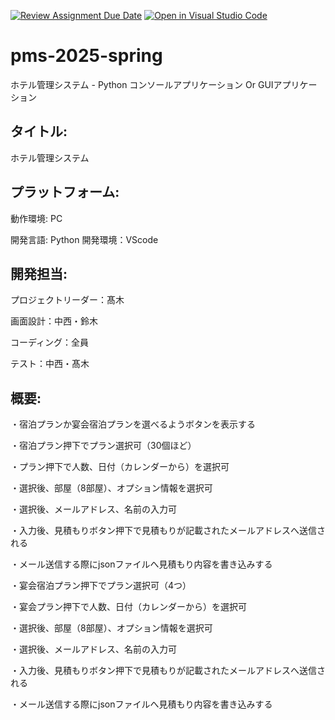 [![Review Assignment Due Date](https://classroom.github.com/assets/deadline-readme-button-22041afd0340ce965d47ae6ef1cefeee28c7c493a6346c4f15d667ab976d596c.svg)](https://classroom.github.com/a/HH6VRDt4)
[![Open in Visual Studio Code](https://classroom.github.com/assets/open-in-vscode-2e0aaae1b6195c2367325f4f02e2d04e9abb55f0b24a779b69b11b9e10269abc.svg)](https://classroom.github.com/online_ide?assignment_repo_id=18929342&assignment_repo_type=AssignmentRepo)
# pms-2025-spring
ホテル管理システム  - Python コンソールアプリケーション Or GUIアプリケーション

## タイトル:
ホテル管理システム


## プラットフォーム:
動作環境: PC

開発言語: Python
開発環境：VScode


## 開発担当:

プロジェクトリーダー：髙木

画面設計：中西・鈴木

コーディング：全員

テスト：中西・髙木

## 概要:
・宿泊プランか宴会宿泊プランを選べるようボタンを表示する

・宿泊プラン押下でプラン選択可（30個ほど）

・プラン押下で人数、日付（カレンダーから）を選択可

・選択後、部屋（8部屋）、オプション情報を選択可

・選択後、メールアドレス、名前の入力可

・入力後、見積もりボタン押下で見積もりが記載されたメールアドレスへ送信される

・メール送信する際にjsonファイルへ見積もり内容を書き込みする

・宴会宿泊プラン押下でプラン選択可（4つ）

・宴会プラン押下で人数、日付（カレンダーから）を選択可

・選択後、部屋（8部屋）、オプション情報を選択可

・選択後、メールアドレス、名前の入力可

・入力後、見積もりボタン押下で見積もりが記載されたメールアドレスへ送信される

・メール送信する際にjsonファイルへ見積もり内容を書き込みする
